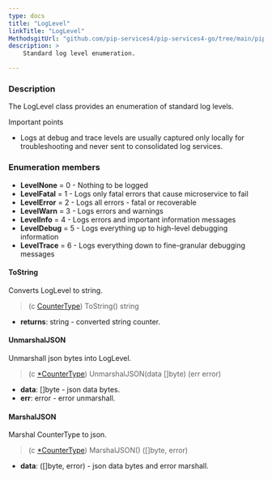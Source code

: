 ```yaml
---
type: docs
title: "LogLevel"
linkTitle: "LogLevel"
MethodsgitUrl: "github.com/pip-services4/pip-services4-go/tree/main/pip-services4-observability-go"
description: >
    Standard log level enumeration.

---
```


### Description

 The LogLevel class provides an enumeration of standard log levels.
 
 Important points
 
 - Logs at debug and trace levels are usually captured only locally for troubleshooting and never sent to consolidated log services.

### Enumeration members

- **LevelNone** = 0 - Nothing to be logged
- **LevelFatal** = 1 - Logs only fatal errors that cause microservice to fail
- **LevelError** = 2 - Logs all errors - fatal or recoverable
- **LevelWarn** = 3 - Logs errors and warnings
- **LevelInfo** = 4 - Logs errors and important information messages
- **LevelDebug** = 5 - Logs everything up to high-level debugging information
- **LevelTrace** = 6 - Logs everything down to fine-granular debugging messages


#### ToString
Converts LogLevel to string.

> (c [CounterType](../../../components/count/counter_type)) ToString() string

- **returns**: string - converted string counter.

#### UnmarshalJSON
Unmarshall json bytes into LogLevel.

> (c [*CounterType](../../../components/count/counter_type)) UnmarshalJSON(data []byte) (err error)

- **data**: []byte - json data bytes.
- **err**: error - error unmarshall.

#### MarshalJSON
Marshal CounterType to json.

> (c [*CounterType]()) MarshalJSON() ([]byte, error)

- **data**: ([]byte, error) - json data bytes and error marshall.

